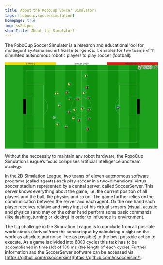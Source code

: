 ```yaml
---
title: About the RoboCup Soccer Simulator?
tags: [robocup,soccersimulation]
homepage: true
img: ss2d.png
shortTitle: About the Simulator?
---
```


The RoboCup Soccer Simulator is a research and educational tool for multiagent systems and artificial intelligence. It enables for two teams of 11 simulated autonomous robotic players to play soccer (football).

<!-- truncate -->

![Soccer Simulation 2D](../../static/img/blog/ss2d.png)

Without the neccessity to maintain any robot hardware, the RoboCup Simulation League’s focus comprises artificial intelligence and team strategy.

In the 2D Simulation League, two teams of eleven autonomous software programs (called agents) each play soccer in a two-dimensional virtual soccer stadium represented by a central server, called SoccerServer. This server knows everything about the game, i.e. the current position of all players and the ball, the physics and so on. The game further relies on the communication between the server and each agent. On the one hand each player receives relative and noisy input of his virtual sensors (visual, acustic and physical) and may on the other hand perform some basic commands (like dashing, turning or kicking) in order to influence its environment.

The big challenge in the Simulation League is to conclude from all possible world states (derived from the sensor input by calculating a sight on the world as absolute and noise-free as possible) to the best possible action to execute. As a game is divided into 6000 cycles this task has to be accomplished in time slot of 100 ms (the length of each cycle). Further information and the SoccerServer software can be accessed via [https://github.com/rcsoccersim/](https://github.com/rcsoccersim/).
